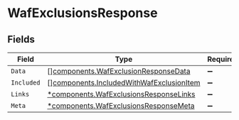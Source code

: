 # WafExclusionsResponse


## Fields

| Field                                                                                            | Type                                                                                             | Required                                                                                         | Description                                                                                      |
| ------------------------------------------------------------------------------------------------ | ------------------------------------------------------------------------------------------------ | ------------------------------------------------------------------------------------------------ | ------------------------------------------------------------------------------------------------ |
| `Data`                                                                                           | [][components.WafExclusionResponseData](../../models/shared/wafexclusionresponsedata.md)         | :heavy_minus_sign:                                                                               | N/A                                                                                              |
| `Included`                                                                                       | [][components.IncludedWithWafExclusionItem](../../models/shared/includedwithwafexclusionitem.md) | :heavy_minus_sign:                                                                               | N/A                                                                                              |
| `Links`                                                                                          | [*components.WafExclusionsResponseLinks](../../models/shared/wafexclusionsresponselinks.md)      | :heavy_minus_sign:                                                                               | N/A                                                                                              |
| `Meta`                                                                                           | [*components.WafExclusionsResponseMeta](../../models/shared/wafexclusionsresponsemeta.md)        | :heavy_minus_sign:                                                                               | N/A                                                                                              |